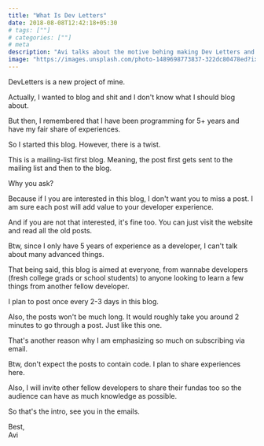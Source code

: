 ```yaml
---
title: "What Is Dev Letters"
date: 2018-08-08T12:42:18+05:30
# tags: [""]
# categories: [""]
# meta
description: "Avi talks about the motive behing making Dev Letters and what it offers to its readers"
image: "https://images.unsplash.com/photo-1489698773837-322dc80478ed?ixlib=rb-0.3.5&ixid=eyJhcHBfaWQiOjEyMDd9&s=9389cad71970e33823ee4df040d51ae2&auto=format&fit=crop&w=800&q=80"
---
```


DevLetters is a new project of mine.

Actually, I wanted to blog and shit and I don't know what I should blog about.

But then, I remembered that I have been programming for 5+ years and have my fair share of experiences.

So I started this blog. However, there is a twist.

This is a mailing-list first blog. Meaning, the post first gets sent to the mailing list and then to the blog.

Why you ask?

Because if I you are interested in this blog, I don't want you to miss a post. I am sure each post will add value to your developer experience.

And if you are not that interested, it's fine too. You can just visit the website and read all the old posts.

Btw, since I only have 5 years of experience as a developer, I can't talk about many advanced things.

That being said, this blog is aimed at everyone, from wannabe developers (fresh college grads or school students) to anyone looking to learn a 
few things from another fellow developer.

I plan to post once every 2-3 days in this blog.

Also, the posts won't be much long. It would roughly take you around 2 minutes to go through a post. Just like this one.

That's another reason why I am emphasizing so much on subscribing via email.

Btw, don't expect the posts to contain code. I plan to share experiences here. 

Also, I will invite other fellow developers to share their fundas too so the audience can have as much knowledge as possible.

So that's the intro, see you in the emails.

Best,<br>
Avi
